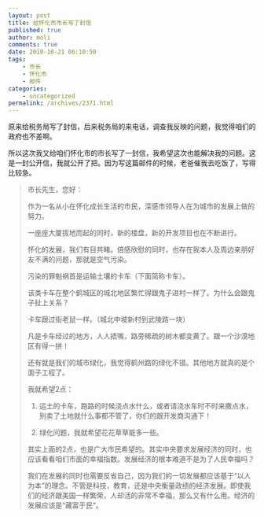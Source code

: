 ```yaml
---
layout: post
title: 给怀化市市长写了封信
published: true
author: moli
comments: true
date: 2010-10-21 06:10:50
tags:
    - 市长
    - 怀化市
    - 邮件
categories:
    - uncategorized
permalink: /archives/2371.html
---
```

原来给税务局写了封信，后来税务局的来电话，调查我反映的问题，我觉得咱们的政府也不差啊。

所以这次我又给咱们怀化市的市长写了一封信，我希望这次也能解决我的问题。这是一封公开信，我就公开了把。因为写这篇邮件的时候，老爸催我去吃饭了，写得比较急。

> 
>   市长先生，您好：
> 
> 
> 
>   作为一名从小在怀化成长生活的市民，深感市领导人在为城市的发展上做的努力。
> 
> 
> 
>   一座座大厦拔地而起的同时，新的楼盘，新的开发项目也在不断进行。
> 
> 
> 
>   怀化的发展，我们有目共睹。倍感欣慰的同时，也存在我本人及周边亲朋好友不满的问题，那就是空气污染。
> 
> 
> 
>   污染的罪魁祸首是运输土壤的卡车（下面简称卡车）。
> 
> 
> 
>   该类卡车在整个鹤城区的城北地区繁忙得跟鬼子进村一样了。为什么会跟鬼子扯上关系？
> 
> 
> 
>   卡车跟过街老鼠一样。（城北中坡新村到武陵路一块）
> 
> 
> 
>   凡是卡车经过的地方，人人捂嘴，路旁稀疏的树木都变黄了。跟一个沙漠地区有得一拼！
> 
> 
> 
>   还有就是我们的城市绿化，我觉得鹤州路的绿化不错。其他地方就真的是个面子工程了。
> 
> 
> 
>   我就希望2点：
> 
> 
> 
>   1. 运土的卡车，跑路的时候浇点水什么，或者请浇水车时不时来撒点水，别卖了土地就什么事都不管了，你们的跟开发商沟通下！
> 
> 
> 
>   2. 绿化问题，我就希望花花草草能多一些。
> 
> 
> 
>   其实上面的2点，也是广大市民希望的。其实中央要求发展经济的同时，也应该看看咱们市面的幸福指数。发展经济的根本难道不是为了人民幸福吗？
> 
> 
> 
>   我们在发展的同时也需要反省自己，因为我们的一切发展都应该基于“以人为本”的理念。不管是科技，教育，还是中央衡量政绩的经济发展。即使我们的经济跟美国一样繁荣，人却活的非常不幸福，那么又有什么用。经济的发展应该是“藏富于民”。
> 